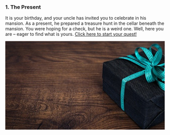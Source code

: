 ### 1. The Present

It is your birthday, and your uncle has invited you to celebrate in his mansion. As a present, he prepared a treasure hunt in the cellar beneath the mansion. You were hoping for a check, but he is a weird one. Well, here you are – eager to find what is yours. [Click here to start your quest!](will_winery.html)

![letters](img/present.jpg)
